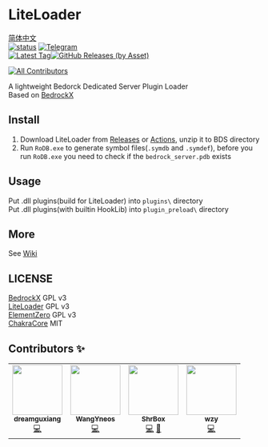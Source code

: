 # LiteLoader
[简体中文](README_zhcn.md)   
<a href="https://github.com/LiteLDev/LiteLoader/actions">![status](https://img.shields.io/github/workflow/status/LiteLDev/LiteLoader/Build%20LiteLoader?style=for-the-badge)</a>
<a href="https://t.me/liteloader">![Telegram](https://img.shields.io/badge/telegram-LiteLoader-%232CA5E0?style=for-the-badge&logo=Telegram)</a><br>
<a href="https://github.com/LiteLDev/LiteLoader/releases/latest">![Latest Tag](https://img.shields.io/github/v/tag/LiteLDev/LiteLoader?label=LATEST%20TAG&style=for-the-badge)![GitHub Releases (by Asset)](https://img.shields.io/github/downloads/LiteLDev/LiteLoader/latest/total?style=for-the-badge)</a><br>
<!-- ALL-CONTRIBUTORS-BADGE:START - Do not remove or modify this section -->
[![All Contributors](https://img.shields.io/badge/all_contributors-4-orange.svg?style=flat-square)](#contributors-)
<!-- ALL-CONTRIBUTORS-BADGE:END -->
A lightweight Bedorck Dedicated Server Plugin Loader  
Based on [BedrockX](https://github.com/Sysca11/BedrockX)  

## Install
1. Download LiteLoader from [Releases](https://github.com/LiteLDev/LiteLoader/releases) or [Actions](https://github.com/LiteLDev/LiteLoader/actions), unzip it to BDS directory
2. Run `RoDB.exe` to generate symbol files(`.symdb` and `.symdef`), before you run `RoDB.exe` you need to check if the `bedrock_server.pdb` exists

## Usage
Put .dll plugins(build for LiteLoader) into `plugins\` directory  
Put .dll plugins(with builtin HookLib) into `plugin_preload\` directory  

## More
See [Wiki](https://github.com/LiteLDev/LiteLoader/wiki)

## LICENSE  
[BedrockX](https://github.com/Sysca11/BedrockX) GPL v3  
[LiteLoader](https://github.com/LiteLDev/LiteLoader) GPL v3  
[ElementZero](https://github.com/Element-0/ElementZero) GPL v3  
[ChakraCore](https://github.com/chakra-core/ChakraCore) MIT  

## Contributors ✨

<!-- ALL-CONTRIBUTORS-LIST:START - Do not remove or modify this section -->
<!-- prettier-ignore-start -->
<!-- markdownlint-disable -->
<table>
  <tr>
    <td align="center"><a href="https://github.com/dreamguxiang"><img src="https://avatars.githubusercontent.com/u/62042544?v=4?s=100" width="100px;" alt=""/><br /><sub><b>dreamguxiang</b></sub></a><br /><a href="https://github.com/LiteLDev/BDSLiteLoader/commits?author=dreamguxiang" title="Code">💻</a></td>
    <td align="center"><a href="https://github.com/WangYneos"><img src="https://avatars.githubusercontent.com/u/42824603?v=4?s=100" width="100px;" alt=""/><br /><sub><b>WangYneos</b></sub></a><br /><a href="https://github.com/LiteLDev/BDSLiteLoader/commits?author=WangYneos" title="Code">💻</a></td>
    <td align="center"><a href="https://www.sakuralo.top"><img src="https://avatars.githubusercontent.com/u/53301243?v=4?s=100" width="100px;" alt=""/><br /><sub><b>ShrBox</b></sub></a><br /><a href="https://github.com/LiteLDev/BDSLiteLoader/commits?author=ShrBox" title="Code">💻</a> <a href="#blog-ShrBox" title="Blogposts">📝</a></td>
    <td align="center"><a href="https://github.com/wzyyyyyyy"><img src="https://avatars.githubusercontent.com/u/59381521?v=4?s=100" width="100px;" alt=""/><br /><sub><b>wzy</b></sub></a><br /><a href="https://github.com/LiteLDev/BDSLiteLoader/commits?author=wzyyyyyyy" title="Code">💻</a></td>
  </tr>
</table>

<!-- markdownlint-restore -->
<!-- prettier-ignore-end -->

<!-- ALL-CONTRIBUTORS-LIST:END -->
